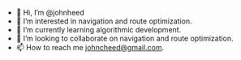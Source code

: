 - 👋 Hi, I’m @johnheed
- 👀 I’m interested in navigation and route optimization.
- 🌱 I’m currently learning algorithmic development.
- 💞️ I’m looking to collaborate on navigation and route optimization.
- 📫 How to reach me johncheed@gmail.com.

<!---
johnheed/johnheed is a ✨ special ✨ repository because its `README.md` (this file) appears on your GitHub profile.
You can click the Preview link to take a look at your changes.
--->
